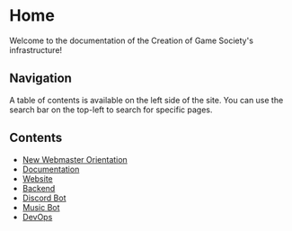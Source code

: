 # Home

Welcome to the documentation of the Creation of Game Society's infrastructure!

## Navigation

A table of contents is available on the left side of the site. You can use the search bar on the top-left to search for specific pages.

## Contents

-   [New Webmaster Orientation](new_webmaster.md)
-   [Documentation](documentation.md)
-   [Website](website/index.md)
-   [Backend](backend/index.md)
-   [Discord Bot](discord-bot/index.md)
-   [Music Bot](music-bot/index.md)
-   [DevOps](devops/index.md)
